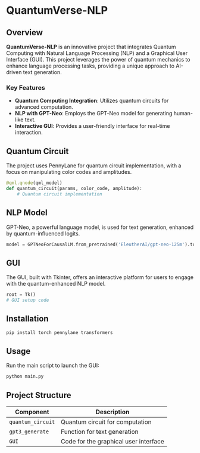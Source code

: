 # QuantumVerse-NLP

## Overview

**QuantumVerse-NLP** is an innovative project that integrates Quantum Computing with Natural Language Processing (NLP) and a Graphical User Interface (GUI). This project leverages the power of quantum mechanics to enhance language processing tasks, providing a unique approach to AI-driven text generation.

### Key Features

- **Quantum Computing Integration**: Utilizes quantum circuits for advanced computation.
- **NLP with GPT-Neo**: Employs the GPT-Neo model for generating human-like text.
- **Interactive GUI**: Provides a user-friendly interface for real-time interaction.

## Quantum Circuit

The project uses PennyLane for quantum circuit implementation, with a focus on manipulating color codes and amplitudes.

```python
@qml.qnode(qml_model)
def quantum_circuit(params, color_code, amplitude):
    # Quantum circuit implementation
```

## NLP Model

GPT-Neo, a powerful language model, is used for text generation, enhanced by quantum-influenced logits.

```python
model = GPTNeoForCausalLM.from_pretrained('EleutherAI/gpt-neo-125m').to(device)
```

## GUI

The GUI, built with Tkinter, offers an interactive platform for users to engage with the quantum-enhanced NLP model.

```python
root = Tk()
# GUI setup code
```

## Installation

```bash
pip install torch pennylane transformers
```

## Usage

Run the main script to launch the GUI:

```bash
python main.py
```

## Project Structure

| Component          | Description                          |
| ------------------ | ------------------------------------ |
| `quantum_circuit`  | Quantum circuit for computation      |
| `gpt3_generate`    | Function for text generation         |
| `GUI`              | Code for the graphical user interface|

